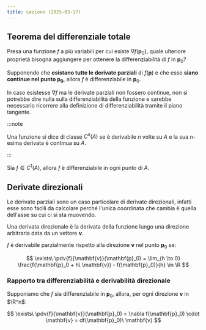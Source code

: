 ```yaml
---
title: Lezione (2025-03-17)
---
```


## Teorema del differenziale totale

Presa una funzione $f$ a più variabili per cui esiste $\nabla f(\mathbf{p}_0)$,
quale ulteriore proprietà bisogna aggiungere per ottenere la differenziabilità
di $f$ in $\mathbf{p}_0$?

Supponendo che **esistano tutte le derivate parziali** di $f(\mathbf{p})$ e che
esse **siano continue nel punto $\mathbf{p}_0$**, allora $f$ è differenziabile
in $\mathbf{p}_0$.

In caso esistesse $\nabla f$ ma le derivate parziali non fossero continue, non
si potrebbe dire nulla sulla differenziabilità della funzione e sarebbe
necessario ricorrere alla definizione di differenziabilità tramite il piano
tangente.

:::note

Una funzione si dice di classe $C^n(A)$ se è derivabile $n$ volte su $A$ e la
sua $n$-esima derivata è continua su $A$.

:::

Sia $f \in C^1(A)$, allora $f$ è differenziabile in ogni punto di $A$.

## Derivate direzionali

Le derivate parziali sono un caso particolare di derivate direzionali, infatti
esse sono facili da calcolare perché l'unica coordinata che cambia è quella
dell'asse su cui ci si sta muovendo.

Una derivata direzionale è la derivata della funzione lungo una direzione
arbitraria data da un vettore $\mathbf{v}$.

$f$ è derivabile parzialmente rispetto alla direzione $\mathbf{v}$ nel punto
$\mathbf{p}_0$ se:

$$
\exists\ \pdv{f}{\mathbf{v}}(\mathbf{p}_0) = \lim_{h \to 0} \frac{f(\mathbf{p}_0 + h\ \mathbf{v}) - f(\mathbf{p}_0)}{h} \in \R
$$

### Rapporto tra differenziabilità e derivabilità direzionale

Supponiamo che $f$ sia differenziabile in $\mathbf{p}_0$, allora, per ogni
direzione $\mathbf{v}$ in $\R^n$:

$$
\exists\ \pdv{f}{\mathbf{v}}(\mathbf{p}_0) = \nabla f(\mathbf{p}_0) \cdot \mathbf{v} = df(\mathbf{p}_0)\ \mathbf{v}
$$
